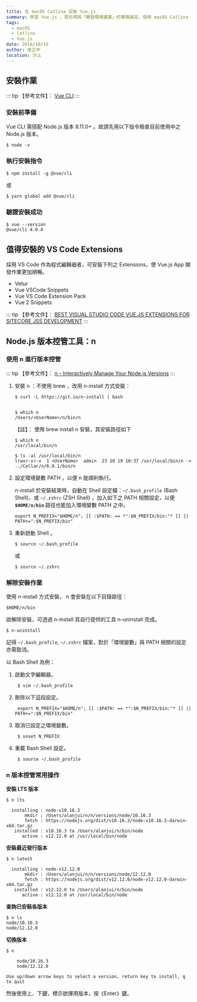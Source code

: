 ```yaml
---
title: 在 macOS Catlina 安裝 Vue.js
summary: 學習 Vue.js ，首先得將「開發環境建置」的事情搞定。使用 macOS Catlina (V10.15) 作業系統的使用者，如何安裝及設定 Vue.js 相關的 SDK ，本文將有指引說明 How to ......
tags:
  - macOS
  - Catlina
  - Vue.js
date: 2018/10/19
author: 居正中
location: 汐止
---
```


## 安裝作業

::: tip
【參考文件】： [Vue CLI](https://cli.vuejs.org/guide/prototyping.html)
:::

### 安裝前準備

Vue CLI 需搭配 Node.js 版本 8.11.0+ 。故請先用以下指令檢查目前使用中之 Node.js 版本。


    $ node -v


### 執行安裝指令


    $ npm install -g @vue/cli

或


    $ yarn global add @vue/cli

### 驗證安裝成功


    $ vue --version
    @vue/cli 4.0.4


## 值得安裝的 VS Code Extensions

採用 VS Code 作為程式編輯器者，可安裝下列之 Extensions，使 Vue.js App 開發作業更加順暢。 

- Vetur
- Vue VSCode Snippets
- Vue VS Code Extension Pack
- Vue 2 Snippets

::: tip
【參考文件】： [BEST VISUAL STUDIO CODE VUE.JS EXTENSIONS FOR SITECORE JSS DEVELOPMENT](https://www.kayee.nl/2019/03/11/best-visual-studio-code-vue-js-extensions-for-sitecore-jss-development/)
:::


## Node.js 版本控管工具：n


### 使用 n 進行版本控管

::: tip
【參考文件】： [n – Interactively Manage Your Node.js Versions](https://github.com/tj/n)
:::

 1. 安裝 n ：不使用 brew ，改用 n-install 方式安裝：

        $ curl -L https://git.io/n-install | bash


        $ which n
        /Users/<UserName>/n/bin/n
        
    【註】： 使用 brew install n 安裝，其安裝路徑如下

        $ which n
        /usr/local/bin/n
        
        $ ls -al /usr/local/bin/n
        lrwxr-xr-x  1 <UserName>  admin  23 10 19 10:37 /usr/local/bin/n -> ../Cellar/n/6.0.1/bin/n

 2. 設定環境變數 PATH ，以便 n 能順利執行。

    n-install 於安裝結束時，自動在 Shell 設定檔：`~/.bash_profile` (Bash Shell)，或 `~/.zshrc` (ZSH Shell) ，加入如下之 PATH 相關設定，以便 **`$HOME/n/bin`** 路徑也能加入環境變數 PATH 之中。

        export N_PREFIX="$HOME/n"; [[ :$PATH: == *":$N_PREFIX/bin:"* ]] || PATH+=":$N_PREFIX/bin"

 3. 重新啟動 Shell 。

        $ source ~/.bash_profile

    或

        $ source ~/.zshrc


### 解除安裝作業

使用 n-install 方式安裝， n 會安裝在以下目錄路徑：

    $HOME/n/bin

欲解除安裝，可透過 n-install 其自行提供的工具 n-uninstall 完成。

    $ n-uninstall

記得 `~/.bash_profile`, `~/.zshrc` 檔案，對於「環境變數」與 PATH 相關的設定亦需取消。

以 Bash Shell 為例：

1. 啟動文字編輯器。

        $ vim ~/.bash_profile 

2. 刪除以下這段設定。

        export N_PREFIX="$HOME/n"; [[ :$PATH: == *":$N_PREFIX/bin:"* ]] || PATH+=":$N_PREFIX/bin"

3. 取消已設定之環境變數。

        $ unset N_PREFIX

4. 重載 Bash Shell 設定。

        $ source ~/.bash_profile


### n 版本控管常用操作

**安裝 LTS 版本**

    $ n lts
    
      installing : node-v10.16.3
           mkdir : /Users/alanjui/n/n/versions/node/10.16.3
           fetch : https://nodejs.org/dist/v10.16.3/node-v10.16.3-darwin-x64.tar.gz
       installed : v10.16.3 to /Users/alanjui/n/bin/node
          active : v12.12.0 at /usr/local/bin/node

**安裝最近發行版本**

    $ n latest
    
      installing : node-v12.12.0
           mkdir : /Users/alanjui/n/n/versions/node/12.12.0
           fetch : https://nodejs.org/dist/v12.12.0/node-v12.12.0-darwin-x64.tar.gz
       installed : v12.12.0 to /Users/alanjui/n/bin/node
          active : v12.12.0 at /usr/local/bin/node


**查詢已安裝各版本**

    $ n ls
    node/10.16.3
    node/12.12.0


**切換版本**

    $ n
    
        node/10.16.3
        node/12.12.0
    
    Use up/down arrow keys to select a version, return key to install, q to quit


然後使用上、下鍵，標示欲擇用版本，按《Enter》鍵。

